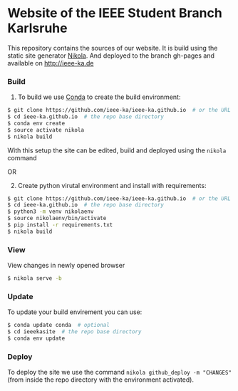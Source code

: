 # Website of the IEEE Student Branch Karlsruhe

This repository contains the sources of our website. It is build using the static site generator [Nikola](https://getnikola.com/). And deployed to the branch gh-pages and available on http://ieee-ka.de

### Build

1. To build we use [Conda](http://conda.pydata.org/) to create the build environment:
```sh
$ git clone https://github.com/ieee-ka/ieee-ka.github.io  # or the URL to your fork
$ cd ieee-ka.github.io  # the repo base directory
$ conda env create
$ source activate nikola
$ nikola build
```
With this setup the site can be edited, build and deployed using the ```nikola``` command

OR

2. Create python virutal environment and install with requirements:
```sh
$ git clone https://github.com/ieee-ka/ieee-ka.github.io  # or the URL to your fork
$ cd ieee-ka.github.io  # the repo base directory
$ python3 -m venv nikolaenv
$ source nikolaenv/bin/activate
$ pip install -r requirements.txt
$ nikola build
```

### View

View changes in newly opened browser
```sh
$ nikola serve -b
```

### Update

To update your build envirement you can use:
```sh
$ conda update conda  # optional
$ cd ieeekasite  # the repo base directory
$ conda env update
```

### Deploy

To deploy the site we use the command `nikola github_deploy -m "CHANGES"` (from inside the repo directory with the environment activated).
